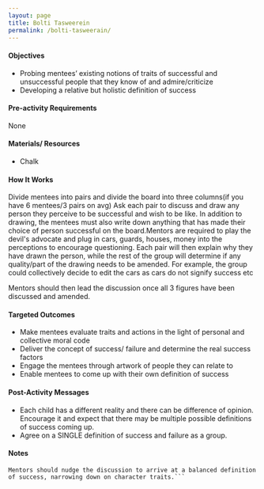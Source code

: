 ```yaml
---
layout: page
title: Bolti Tasweerein
permalink: /bolti-tasweerain/
---
```


#### Objectives
- Probing mentees’ existing notions of traits of successful and unsuccessful people that they know of and admire/criticize
- Developing a relative but holistic definition of success

#### Pre-activity Requirements
None

#### Materials/ Resources
- Chalk

#### How It Works
Divide mentees into pairs and divide the board into three columns(if you have 6 mentees/3 pairs on avg) Ask each pair to discuss and draw any person they perceive to be successful and wish to be like. In addition to drawing, the mentees must also write down anything that has made their choice of person successful on the board.Mentors are required to play the devil's advocate and plug in cars, guards, houses, money into the perceptions to encourage questioning. Each pair will then explain why they have drawn the person, while the rest of the group will determine if any quality/part of the drawing needs to be amended. For example, the group could collectively decide to edit the cars as cars do not signify success etc

Mentors should then lead the discussion once all 3 figures have been discussed and amended.

#### Targeted Outcomes
- Make mentees evaluate traits and actions in the light of personal and collective moral code
- Deliver the concept of success/ failure and determine the real success factors
- Engage the mentees through artwork of people they can relate to
- Enable mentees to come up with their own definition of success

#### Post-Activity Messages
- Each child has a different reality and there can be difference of opinion. Encourage it and expect that there may be multiple possible definitions of success coming up.
- Agree on a SINGLE definition of success and failure as a group.

#### Notes
```Mentees will most likely associate success with materialism. Materialism, as generally considered a sign of success, is not bad if it is acquired through legitimate means.
Mentors should nudge the discussion to arrive at a balanced definition of success, narrowing down on character traits.```
